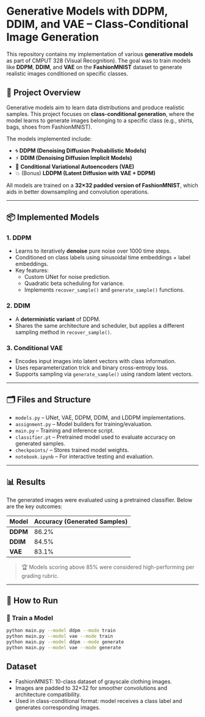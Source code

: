 # Generative Models with DDPM, DDIM, and VAE – Class-Conditional Image Generation

This repository contains my implementation of various **generative models** as part of CMPUT 328 (Visual Recognition). The goal was to train models like **DDPM**, **DDIM**, and **VAE** on the **FashionMNIST** dataset to generate realistic images conditioned on specific classes.

## 🧠 Project Overview

Generative models aim to learn data distributions and produce realistic samples. This project focuses on **class-conditional generation**, where the model learns to generate images belonging to a specific class (e.g., shirts, bags, shoes from FashionMNIST).

The models implemented include:

- 🌀 **DDPM (Denoising Diffusion Probabilistic Models)**  
- ⚡ **DDIM (Denoising Diffusion Implicit Models)**  
- 🔁 **Conditional Variational Autoencoders (VAE)**  
- 💥 (Bonus) **LDDPM (Latent Diffusion with VAE + DDPM)**

All models are trained on a **32×32 padded version of FashionMNIST**, which aids in better downsampling and convolution operations.

---

## 📦 Implemented Models

### 1. DDPM
- Learns to iteratively **denoise** pure noise over 1000 time steps.
- Conditioned on class labels using sinusoidal time embeddings + label embeddings.
- Key features:
  - Custom UNet for noise prediction.
  - Quadratic beta scheduling for variance.
  - Implements `recover_sample()` and `generate_sample()` functions.

### 2. DDIM
- A **deterministic variant** of DDPM.
- Shares the same architecture and scheduler, but applies a different sampling method in `recover_sample()`.

### 3. Conditional VAE
- Encodes input images into latent vectors with class information.
- Uses reparameterization trick and binary cross-entropy loss.
- Supports sampling via `generate_sample()` using random latent vectors.

---

## 🗂️ Files and Structure

- `models.py` – UNet, VAE, DDPM, DDIM, and LDDPM implementations.
- `assignment.py` – Model builders for training/evaluation.
- `main.py` – Training and inference script.
- `classifier.pt` – Pretrained model used to evaluate accuracy on generated samples.
- `checkpoints/` – Stores trained model weights.
- `notebook.ipynb` – For interactive testing and evaluation.

---

## 📊 Results

The generated images were evaluated using a pretrained classifier. Below are the key outcomes:

| Model   | Accuracy (Generated Samples) |
|---------|------------------------------|
| **DDPM**   | 86.2%                         |
| **DDIM**   | 84.5%                         |
| **VAE**    | 83.1%                         |

> 🏆 Models scoring above 85% were considered high-performing per grading rubric.

---

## 🧪 How to Run

### 🔧 Train a Model
```bash
python main.py --model ddpm --mode train
python main.py --model vae --mode train
python main.py --model ddpm --mode generate
python main.py --model vae --mode generate
```

## Dataset
- FashionMNIST: 10-class dataset of grayscale clothing images.
- Images are padded to 32×32 for smoother convolutions and architecture compatibility.
- Used in class-conditional format: model receives a class label and generates corresponding images.

